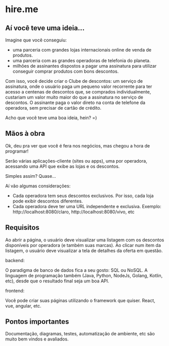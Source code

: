 # hire.me


## Aí você teve uma ideia...

Imagine que você conseguiu: 

* uma parceria com grandes lojas internacionais online de venda de produtos.
* uma parceria com as grandes operadoras de telefonia do planeta.
* milhões de assinantes dispostos a pagar uma assinatura para utilizar conseguir comprar produtos com bons descontos.

Com isso, você decide criar o Clube de descontos: um serviço de assinatura, onde o usuário paga um pequeno valor recorrente para ter acesso a centenas de descontos que, se comprados individualmente, custariam um valor muito maior do que a assinatura no serviço de descontos. O assinante paga o valor direto na conta de telefone da operadora, sem precisar de cartão de crédito.

Acho que você teve uma boa ideia, hein? =)

## Mãos à obra

Ok, deu pra ver que você é fera nos negócios, mas chegou a hora de programar!

Serão várias aplicações-cliente (sites ou apps), uma por operadora, acessando uma API que exibe as lojas e os descontos.

Simples assim? Quase... 

Aí vão algumas considerações:

* Cada operadora tem seus descontos exclusivos. Por isso, cada loja pode exibir descontos diferentes.
* Cada operadora deve ter uma URL independente e exclusiva. Exemplo: http://localhost:8080/claro, http://localhost:8080/vivo, etc


## Requisitos

Ao abrir a página, o usuário deve visualizar uma listagem com os descontos disponíveis por operadora (e também suas marcas). Ao clicar num item da listagem, o usuário deve visualizar a tela de detalhes da oferta em questão.

backend:

O paradigma de banco de dados fica a seu gosto: SQL ou NoSQL. A linguagem de programação também (Java, Python, NodeJs, Golang, Kotlin, etc), desde que o resultado final seja um boa API.


frontend:

Você pode criar suas páginas utilizando o framework que quiser. React, vue, angular, etc.


## Pontos importantes
Documentação, diagramas, testes, automatização de ambiente, etc são muito bem vindos e avaliados.




